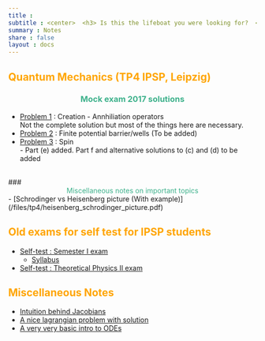 ```yaml
---
title :
subtitle : <center>  <h3> Is this the lifeboat you were looking for?  </h3></center>
summary : Notes
share : false
layout : docs
---
```


## <span style="color:orange"> Quantum Mechanics (TP4 IPSP, Leipzig) </span>
###  <center> <span style = "color:#3db18b">Mock exam 2017 solutions </span> </center>
  - [Problem 1](/files/tp4/tp4_qho_summary.pdf) : Creation - Annhiliation operators  <br>
    Not the complete solution but most of the things here are necessary.
  - [Problem 2]() : Finite potential barrier/wells (To be added)
  - [Problem 3](/files/tp4/tp4_mock17_prob3.pdf) : Spin <br>- Part (e) added. Part f and alternative solutions to (c) and (d) to be added
<br>
### <center> <span style="color:#3db18b"> Miscellaneous notes on important topics </span> </center>
  - [Schrodinger vs Heisenberg picture (With example)](/files/tp4/heisenberg_schrodinger_picture.pdf)


## <span style="color:orange"> Old exams for self test for IPSP students </span>
- [Self-test : Semester I exam](/files/extra_exams/sem1_mock_rohan.pdf) <br>
  - [Syllabus](/files/extra_exams/sem1_mock_syllabus.pdf)
- [Self-test : Theoretical Physics II exam](/files/extra_exams/tp2_extramock_rohan.pdf)

## <span style="color:orange"> Miscellaneous Notes <span>
- [Intuition behind Jacobians](/files/extra_exams/jacobians_rohan.pdf)
- [A nice lagrangian problem with solution](/files/misc_notes/lagrangian_problem.pdf)
- [A very very basic intro to ODEs](/files/misc_notes/odes.pdf)
